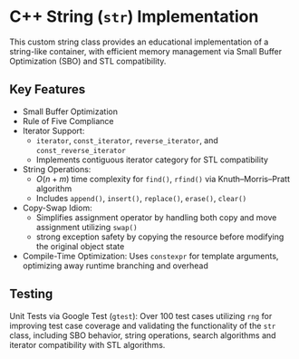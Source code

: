 # C++ String (`str`) Implementation

This custom string class provides an educational implementation of a string-like
container, with efficient memory management via Small Buffer Optimization (SBO)
and STL compatibility.

## Key Features

- Small Buffer Optimization
- Rule of Five Compliance
- Iterator Support:
	- `iterator`, `const_iterator`, `reverse_iterator`, and
	  `const_reverse_iterator`
	- Implements contiguous iterator category for STL compatibility
- String Operations:
    - $O(n + m)$ time complexity for `find()`, `rfind()` via Knuth–Morris–Pratt
      algorithm
	- Includes `append()`, `insert()`, `replace()`, `erase()`, `clear()`
- Copy-Swap Idiom:
	- Simplifies assignment operator by handling both copy and move assignment
	  utilizing `swap()`
    - strong exception safety by copying the resource before modifying the
      original object state
- Compile-Time Optimization: Uses `constexpr` for template arguments, optimizing
  away runtime branching and overhead

## Testing

Unit Tests via Google Test (`gtest`): Over 100 test cases utilizing `rng` for
improving test case coverage and validating the functionality of the `str`
class, including SBO behavior, string operations, search algorithms and iterator
compatibility with STL algorithms.
